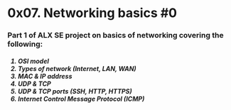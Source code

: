 <h1>0x07. Networking basics #0</h1>

<h3>Part 1 of ALX SE project on basics of networking covering the following:</h3>
<ol>
<h5>
<li>OSI model</li>
<li>Types of network (Internet, LAN, WAN)</li>
<li>MAC & IP address</li>
<li>UDP & TCP</li>
<li>UDP & TCP ports (SSH, HTTP, HTTPS)</li>
<li>Internet Control Message Protocol (ICMP)</li></h5>
</ol>
